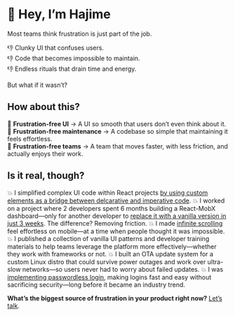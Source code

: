 # 👋 Hey, I’m Hajime
Most teams think frustration is just part of the job.

👎 Clunky UI that confuses users.  
👎 Code that becomes impossible to maintain.  
👎 Endless rituals that drain time and energy.  

But what if it wasn’t?

## How about this?
🚀 **Frustration-free UI** → A UI so smooth that users don’t even think about it.  
🚀 **Frustration-free maintenance** → A codebase so simple that maintaining it feels effortless.  
🚀 **Frustration-free teams** → A team that moves faster, with less friction, and actually enjoys their work.  

## Is it real, though?
💥 I simplified complex UI code within React projects [by using custom elements as a bridge between delcarative and imperative code](https://foxbunny.github.io/react-vanilla-bridge.html).
💥 I worked on a project where 2 developers spent 6 months building a React-MobX dashboard—only for another developer to [replace it with a vanilla version in just 3 weeks](https://foxbunny.github.io/vanilla-rewrite.html). The difference? Removing friction.
💥 I made [infinite scrolling](https://foxbunny.github.io/infinite-scrolling-lessons.html) feel effortless on mobile—at a time when people thought it was impossible.
💥 I published a collection of vanilla UI patterns and developer training materials to help teams leverage the platform more effectively—whether they work with frameworks or not.
💥 I built an OTA update system for a custom Linux distro that could survive power outages and work over ultra-slow networks—so users never had to worry about failed updates.
💥 I was [implementing passwordless login](https://foxbunny.github.io/out-of-the-box-passwordless-login.html), making logins fast and easy without sacrificing security—long before it became an industry trend.

**What’s the biggest source of frustration in your product right now?** [Let’s talk][ln].

[cs1]: https://foxbunny.github.io/infinite-scrolling-lessons.html
[cs2]: https://foxbunny.github.io/out-of-the-box-passwordless-login.html
[ln]: https://linkedin.com/in/hajime-yamasaki-vukelic/
